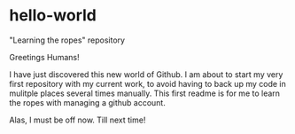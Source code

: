# hello-world
"Learning the ropes" repository

Greetings Humans!

I have just discovered this new world of Github. I am about to start my very first repository with my current work, to avoid having to back up my code in mulitple places several times manually. This first readme is for me to learn the ropes with managing a github account.

Alas, I must be off now. Till next time! 
